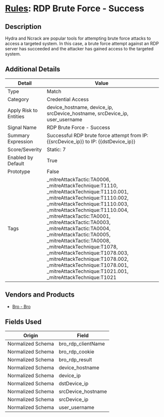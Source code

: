 # [Rules](README.md): RDP Brute Force - Success

## Description
Hydra and Ncrack are popular tools for attempting brute force attacks to access a targeted system. In this case, a brute force attempt against an RDP server has succeeded and the attacker has gained access to the targeted system.

## Additional Details
|Detail|Value|
|----|----|
|Type|Match|
|Category|Credential Access|
|Apply Risk to Entities|device_hostname, device_ip, srcDevice_hostname, srcDevice_ip, user_username|
|Signal Name|RDP Brute Force - Success|
|Summary Expression|Successful RDP brute force attempt from IP: {{srcDevice_ip}} to IP: {{dstDevice_ip}}|
|Score/Severity|Static: 7|
|Enabled by Default|True|
|Prototype|False|
|Tags|_mitreAttackTactic:TA0006, _mitreAttackTechnique:T1110, _mitreAttackTechnique:T1110.001, _mitreAttackTechnique:T1110.002, _mitreAttackTechnique:T1110.003, _mitreAttackTechnique:T1110.004, _mitreAttackTactic:TA0001, _mitreAttackTactic:TA0003, _mitreAttackTactic:TA0004, _mitreAttackTactic:TA0005, _mitreAttackTactic:TA0008, _mitreAttackTechnique:T1078, _mitreAttackTechnique:T1078.003, _mitreAttackTechnique:T1078.002, _mitreAttackTechnique:T1078.001, _mitreAttackTechnique:T1021.001, _mitreAttackTechnique:T1021|
## Vendors and Products
- [Bro - Bro](../products/37C866BF-72E1-470A-9072-EDB908F56951.md)


## Fields Used

|Origin|Field|
|----|----|
|Normalized Schema|bro_rdp_clientName|
|Normalized Schema|bro_rdp_cookie|
|Normalized Schema|bro_rdp_result|
|Normalized Schema|device_hostname|
|Normalized Schema|device_ip|
|Normalized Schema|dstDevice_ip|
|Normalized Schema|srcDevice_hostname|
|Normalized Schema|srcDevice_ip|
|Normalized Schema|user_username|



